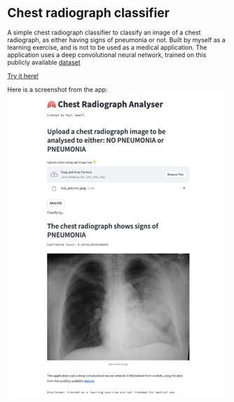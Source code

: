 # Chest radiograph classifier

A simple chest radiograph classifier to classify an image of a chest radiograph, as either having signs of pneumonia or not. 
Built by myself as a learning exercise, and is not to be used as a medical application. 
The application uses a deep convolutional neural network, trained on this publicly available [dataset](https://www.kaggle.com/datasets/paultimothymooney/chest-xray-pneumonia)


[Try it here!](https://pdjewell-cxr-classifier-app-v2-21tcbk.streamlit.app/)


Here is a screenshot from the app: 
![Screenshot Image](images/screenshot.png)

